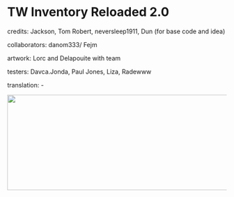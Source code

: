# TW Inventory Reloaded 2.0

credits: Jackson, Tom Robert, neversleep1911, Dun (for base code and idea)

collaborators: danom333/ Fejm

artwork: Lorc and Delapouite with team

testers: Davca.Jonda, Paul Jones, Liza, Radewww

translation: -

<p align="center">
<img align="right" width="508" height="220" src="https://jamzask.github.io/TWInventoryReloaded/menu/twir_biglogo.png">
</p>


